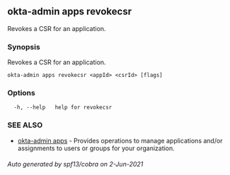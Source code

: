 ## okta-admin apps revokecsr

Revokes a CSR for an application.

### Synopsis

Revokes a CSR for an application.

```
okta-admin apps revokecsr <appId> <csrId> [flags]
```

### Options

```
  -h, --help   help for revokecsr
```

### SEE ALSO

* [okta-admin apps](okta-admin_apps.md)	 - Provides operations to manage applications and/or assignments to users or groups for your organization.

###### Auto generated by spf13/cobra on 2-Jun-2021
